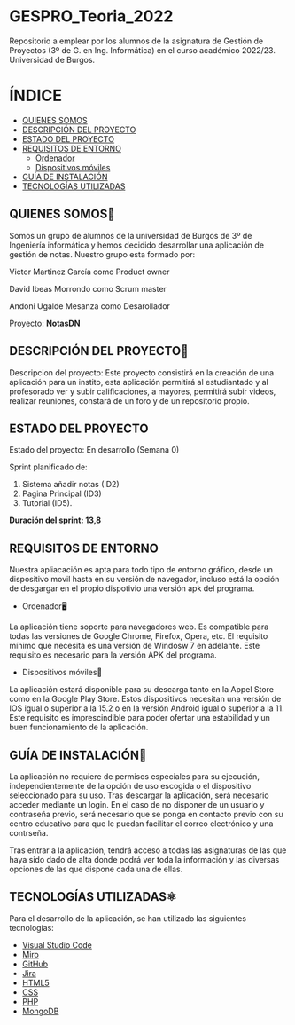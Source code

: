 # GESPRO_Teoria_2022
Repositorio a emplear por los alumnos de la asignatura de Gestión de Proyectos (3º de G. en Ing. Informática) en el curso académico 2022/23. Universidad de Burgos.

# ÍNDICE

- [QUIENES SOMOS](#QUIENES-SOMOS)
- [DESCRIPCIÓN DEL PROYECTO](#DESCRIPCIÓN-DEL-PROYECTO)
- [ESTADO DEL PROYECTO](#ESTADO-DEL-PROYECTO)
- [REQUISITOS DE ENTORNO](#REQUISITOS-DE-ENTORNO)
   - [Ordenador](-Ordenador)
   - [Dispositivos móviles](-Dispositivos-móviles)   
- [GUÍA DE INSTALACIÓN](#GUÍA-DE-INSTALACIÓN)
- [TECNOLOGÍAS UTILIZADAS](#TECNOLOGÍAS-UTILIZADAS)

## QUIENES SOMOS🚻

Somos un grupo de alumnos de la universidad de Burgos de 3º de Ingeniería informática y hemos decidido desarrollar una aplicación de gestión de notas. Nuestro grupo esta formado por:

Victor Martinez García como Product owner

David Ibeas Morrondo como Scrum master

Andoni Ugalde Mesanza como Desarollador 

Proyecto: **NotasDN**

## DESCRIPCIÓN DEL PROYECTO📝

Descripcion del proyecto: Este proyecto consistirá en la creación de una aplicación para un instito, esta aplicación permitirá al estudiantado y al profesorado ver 
y subir calificaciones, a mayores, permitirá subir videos, realizar reuniones, constará de un foro y de un repositorio propio.

## ESTADO DEL PROYECTO

Estado del proyecto: En desarrollo (Semana 0)

Sprint planificado de: 
1. Sistema añadir notas (ID2)
2. Pagina Principal (ID3)
3. Tutorial (ID5).

**Duración del sprint: 13,8**


## REQUISITOS DE ENTORNO
Nuestra apliacación es apta para todo tipo de entorno gráfico, desde un dispositivo movil hasta en su versión de navegador, incluso está la opción de desgargar en el propio dispotivio una versión apk del programa.

- Ordenador🖥️

La aplicación tiene soporte para navegadores web. Es compatible para todas las versiones de Google Chrome, Firefox, Opera, etc. 
El requisito mínimo que necesita es una versión de Windosw 7 en adelante.
Este requisito es necesario para la versión APK del programa.

- Dispositivos móviles📱

La aplicación estará disponible para su descarga tanto en la Appel Store como en la Google Play Store. Estos dispositivos necesitan una versión de IOS igual o superior a la 15.2 o en la versión Android igual o superior a la 11. Este requisito es imprescindible para poder ofertar una estabilidad y un buen funcionamiento de la aplicación.
 
## GUÍA DE INSTALACIÓN🔧

La aplicación no requiere de permisos especiales para su ejecución, independientemente de la opción de uso escogida o el dispositivo seleccionado para su uso. Tras descargar la aplicación, será necesario acceder mediante un login. En el caso de no disponer de un usuario y contraseña previo, será necesario que se ponga en contacto previo con su centro educativo para que le puedan facilitar el correo electrónico y una contrseña.

Tras entrar a la aplicación, tendrá acceso a todas las asignaturas de las que haya sido dado de alta donde podrá ver toda la información y las diversas opciones de las que dispone cada una de ellas.

## TECNOLOGÍAS UTILIZADAS⚛

Para el desarrollo de la aplicación, se han utilizado las siguientes tecnologías:

- [Visual Studio Code](https://code.visualstudio.com)
- [Miro](https://miro.com/es/)
- [GitHub](https://github.com)
- [Jira](https://www.atlassian.com/software/jira)
- [HTML5](https://es.wikipedia.org/wiki/HTML5)
- [CSS](https://es.wikipedia.org/wiki/CSS)
- [PHP](https://www.php.net/)
- [MongoDB](https://www.mongodb.com/home)
